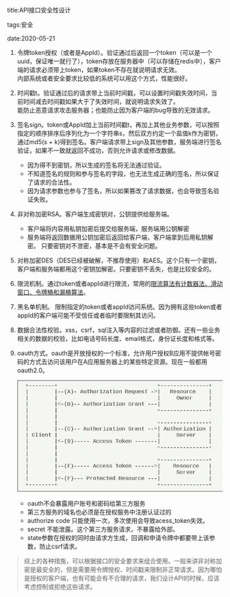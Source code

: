 title:API接口安全性设计

tags:安全

date:2020-05-21

1. 令牌token授权（或者是AppId）。验证通过后返回一个token（可以是一个uuid，保证唯一就行了），token存放在服务器中（可以存储在redis中），客户端的请求必须带上token，如果token不存在就说明请求无效。  
内部系统或者安全要求比较低的系统可以用这个方式，性能很好。

2. 时间戳t。验证通过后的请求带上当前时间戳，可以设置时间戳失效时间，当前时间减去时间戳如果大于了失效时间，就说明请求失效了。  
能防止恶意请求攻击服务器；也能防止因为客户端的bug导致的无效请求。

3. 签名sign。token或AppId加上当前时间戳t，再加上其他业务参数，可以按照指定的顺序排序后序列化为一个字符串s，然后双方约定一个盐值k作为密钥，通过md5(s + k)得到签名。客户端请求带上sign及其他参数，服务端进行签名验证，如果不一致就返回不成功，否则允许请求或修改数据。
    * 因为得不到密钥，所以生成的签名将无法通过验证。
    * 不知道签名的规则和参与签名的字段，也无法生成正确的签名，所以保证了请求的合法性。
    * 因为请求参数也参与了签名，所以如果篡改了请求数据，也会导致签名验证失败。

4. 非对称加密RSA。客户端生成密钥对，公钥提供给服务端。

    * 客户端将内容用私钥加密后提交给服务端，服务端用公钥解密
    * 服务端将返回数据用公钥加密后返回给客户端，客户端拿到后用私钥解密。
  只要密钥对不泄密，基本是不会有安全问题。

5. 对称加密DES（DES已经被破解，不推荐使用）和AES。这个只有一个密钥，客户端和服务端都用这个密钥加解密。只要密钥不丢失，也是比较安全的。

6. 限流机制。通过token或者appId进行限流，常用的[限流算法有计数器法、滑动窗口、令牌桶和漏桶算法](http://daimin.github.io/posts/%E5%B8%B8%E7%94%A8%E7%9A%84%E9%99%90%E6%B5%81%E7%AE%97%E6%B3%95.html)。

7. 黑名单机制。 限制指定的token或者appId访问系统。因为拥有这些token或者appId的客户端可能不受信任或者临时要限制其访问。

8. 数据合法性校验。xss，csrf，sql注入等内容的过滤或者防御。还有一些业务相关的数据的校验，比如电话号码长度、email格式，身份证长度和格式等。

9. oauth方式。oauth是开放授权的一个标准，允许用户授权B应用不提供帐号密码的方式去访问该用户在A应用服务器上的某些特定资源。现在一般都用oauth2.0。

      ![](/image/QQ20200524230341.png)

    * oauth不会暴露用户账号和密码给第三方服务
    * 第三方服务的域名也必须是在授权服务中注册认证过的
    * authorize code 只能使用一次，多次使用会导致acess_token失效。
    * secret 不能泄露。这个第三方服务请求，不暴露给外部。
    * state参数在授权的同时由请求方生成，回调和申请令牌中都要带上该参数，防止csrf请求。

>综上的各种措施，可以根据接口的安全要求来组合使用。一般来讲非对称加密是最安全的，但是需要用令牌授权、时间戳来限制非正常请求。因为哪怕是授权的客户端，也有可能会有不合理的请求，我们设计API的时候，应该考虑控制或拒绝这些请求。





